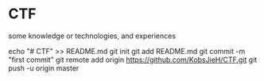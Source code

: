 # CTF
some knowledge or technologies, and experiences

echo "# CTF" >> README.md
git init
git add README.md
git commit -m "first commit"
git remote add origin https://github.com/KobsJieH/CTF.git
git push -u origin master
